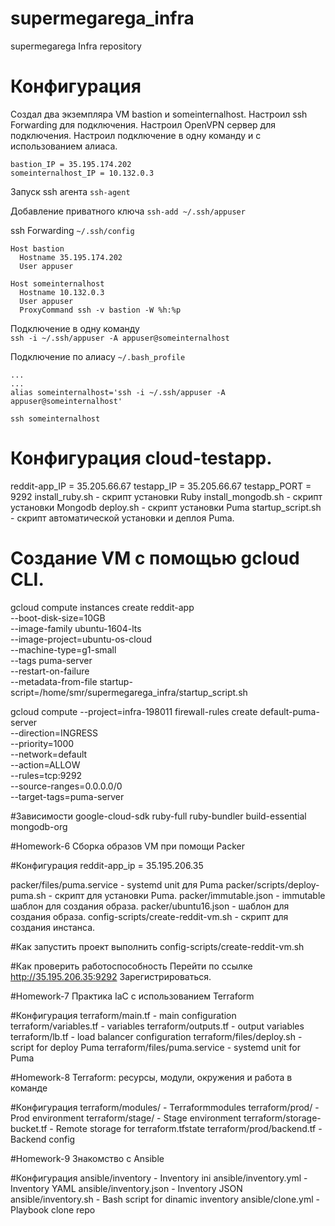 # supermegarega_infra
supermegarega Infra repository

# Конфигурация
Создал два экземпляра VM  bastion и someinternalhost.
Настроил ssh Forwarding для подключения.
Настроил OpenVPN сервер для подключения.
Настроил подключение в одну команду и с использованием алиаса.
```
bastion_IP = 35.195.174.202
someinternalhost_IP = 10.132.0.3
```

Запуск ssh агента
`ssh-agent`

Добавление приватного ключа
`ssh-add ~/.ssh/appuser`

ssh Forwarding
`~/.ssh/config`
```
Host bastion
  Hostname 35.195.174.202
  User appuser

Host someinternalhost
  Hostname 10.132.0.3
  User appuser
  ProxyCommand ssh -v bastion -W %h:%p
```
Подключение в одну команду  
`ssh -i ~/.ssh/appuser -A appuser@someinternalhost`

Подключение по алиасу
`~/.bash_profile`
```
...
...
alias someinternalhost='ssh -i ~/.ssh/appuser -A appuser@someinternalhost'
```
`ssh someinternalhost`

# Конфигурация cloud-testapp.
reddit-app_IP = 35.205.66.67
testapp_IP = 35.205.66.67
testapp_PORT = 9292
install_ruby.sh - скрипт установки Ruby
install_mongodb.sh - скрипт установки Mongodb
deploy.sh - скрипт установки Puma
startup_script.sh - скрипт автоматической установки и деплоя Puma.

# Создание VM с помощью gcloud CLI.

gcloud compute instances create reddit-app \
  --boot-disk-size=10GB \
  --image-family ubuntu-1604-lts \
  --image-project=ubuntu-os-cloud \
  --machine-type=g1-small \
  --tags puma-server \
  --restart-on-failure \
  --metadata-from-file startup-script=/home/smr/supermegarega_infra/startup_script.sh

gcloud compute --project=infra-198011 firewall-rules create default-puma-server \
  --direction=INGRESS \
  --priority=1000 \
  --network=default \
  --action=ALLOW \
  --rules=tcp:9292 \
  --source-ranges=0.0.0.0/0 \
  --target-tags=puma-server

#Зависимости
google-cloud-sdk
ruby-full
ruby-bundler
build-essential
mongodb-org

#Homework-6 Сборка образов VM при помощи Packer

#Конфигурация
reddit-app_ip = 35.195.206.35

packer/files/puma.service - systemd unit для Puma
packer/scripts/deploy-puma.sh - скрипт для установки Puma.
packer/immutable.json - immutable шаблон для создания образа.
packer/ubuntu16.json - шаблон для создания образа.
config-scripts/create-reddit-vm.sh - скрипт для создания инстанса.

#Как запустить проект
выполнить config-scripts/create-reddit-vm.sh

#Как проверить работоспособность
Перейти по ссылке http://35.195.206.35:9292
Зарегистрироваться.

#Homework-7 Практика IaC с использованием Terraform

#Конфигурация
terraform/main.tf - main configuration 
terraform/variables.tf - variables
terraform/outputs.tf - output variables
terraform/lb.tf - load balancer configuration 
terraform/files/deploy.sh - script for deploy Puma
terraform/files/puma.service - systemd unit for Puma

#Homework-8 Terraform: ресурсы, модули, окружения и работа в команде

#Конфигурация
terraform/modules/ - Terraformmodules
terraform/prod/ - Prod environment
terraform/stage/ - Stage environment
terraform/storage-bucket.tf - Remote storage for terraform.tfstate
terraform/prod/backend.tf - Backend config

#Homework-9 Знакомство с Ansible

#Конфигурация
ansible/inventory - Inventory ini
ansible/inventory.yml - Inventory YAML
ansible/inventory.json - Inventory JSON
ansible/inventory.sh - Bash script for dinamic inventory
ansible/clone.yml - Playbook clone repo

